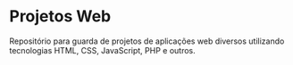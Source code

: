 # Projetos Web
Repositório para guarda de projetos de aplicações web diversos utilizando tecnologias HTML, CSS, JavaScript, PHP e outros.
